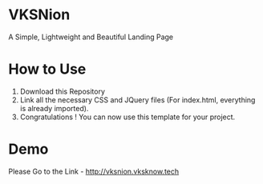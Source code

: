 # VKSNion
A Simple, Lightweight and Beautiful Landing Page

# How to Use
1. Download this Repository
2. Link all the necessary CSS and JQuery files (For index.html, everything is already imported).
3. Congratulations ! You can now use this template for your project.

# Demo
Please Go to the Link - http://vksnion.vksknow.tech

